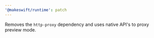 ```yaml
---
'@makeswift/runtime': patch
---
```


Removes the `http-proxy` dependency and uses native API's to proxy preview mode.
